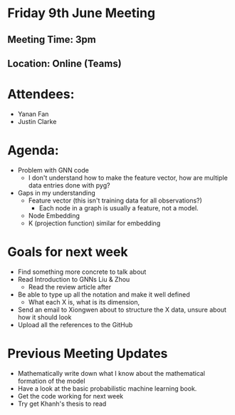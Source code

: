 # Friday 9th June Meeting

## Meeting Time: 3pm

## Location: Online (Teams)

# Attendees:

- Yanan Fan
- Justin Clarke

# Agenda:

- Problem with GNN code
  - I don't understand how to make the feature vector, how are multiple data entries done with pyg?
- Gaps in my understanding
  - Feature vector (this isn't training data for all observations?)
    - Each node in a graph is usually a feature, not a model.
  - Node Embedding
  - K (projection function) similar for embedding

# Goals for next week

- Find something more concrete to talk about
- Read Introduction to GNNs Liu & Zhou
  - Read the review article after
- Be able to type up all the notation and make it well defined
  - What each X is, what is its dimension,
- Send an email to Xiongwen about to structure the X data, unsure about how it should look
- Upload all the references to the GitHub

# Previous Meeting Updates

- Mathematically write down what I know about the mathematical formation of the model
- Have a look at the basic probabilistic machine learning book.
- Get the code working for next week
- Try get Khanh's thesis to read
